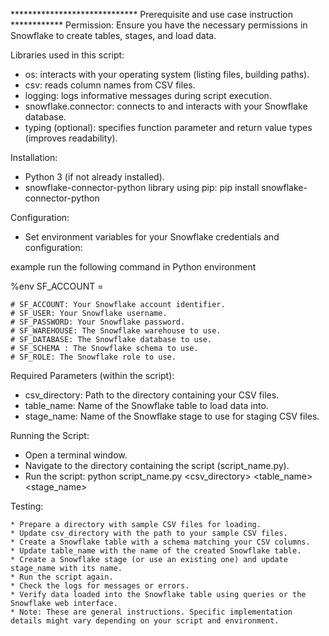***************************** Prerequisite and use case instruction ************ 
Permission: Ensure you have the necessary permissions in Snowflake to create tables, stages, and load data.


Libraries used in this script: 

*	os: interacts with your operating system (listing files, building paths).
*	csv: reads column names from CSV files.
*	logging: logs informative messages during script execution.
*	snowflake.connector: connects to and interacts with your Snowflake database.
*	typing (optional): specifies function parameter and return value types (improves readability).

Installation:

*	Python 3 (if not already installed).
*	snowflake-connector-python library using pip: pip install snowflake-connector-python


Configuration:

*	Set environment variables for your Snowflake credentials and configuration:

example run the following command in Python environment 

%env SF_ACCOUNT = <Snowflake Account>

	# SF_ACCOUNT: Your Snowflake account identifier.
	# SF_USER: Your Snowflake username.
	# SF_PASSWORD: Your Snowflake password.
	# SF_WAREHOUSE: The Snowflake warehouse to use.
	# SF_DATABASE: The Snowflake database to use.
	# SF_SCHEMA : The Snowflake schema to use.
	# SF_ROLE: The Snowflake role to use.

Required Parameters (within the script):


*	csv_directory: Path to the directory containing your CSV files.
*	table_name: Name of the Snowflake table to load data into.
*	stage_name: Name of the Snowflake stage to use for staging CSV files.

Running the Script:

*	Open a terminal window.
*	Navigate to the directory containing the script (script_name.py).
*	Run the script: python script_name.py <csv_directory> <table_name> <stage_name>


Testing:

	* Prepare a directory with sample CSV files for loading.
	* Update csv_directory with the path to your sample CSV files.
	* Create a Snowflake table with a schema matching your CSV columns.
	* Update table_name with the name of the created Snowflake table.
	* Create a Snowflake stage (or use an existing one) and update stage_name with its name.
	* Run the script again.
	* Check the logs for messages or errors.
	* Verify data loaded into the Snowflake table using queries or the Snowflake web interface.
	* Note: These are general instructions. Specific implementation details might vary depending on your script and environment.
